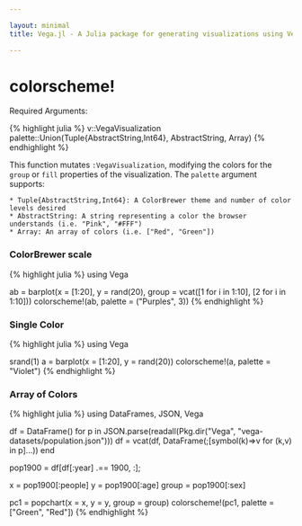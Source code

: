 ```yaml
---

layout: minimal
title: Vega.jl - A Julia package for generating visualizations using Vega

---
```


# colorscheme!

Required Arguments:

{% highlight julia %}
v::VegaVisualization
palette::Union(Tuple{AbstractString,Int64}, AbstractString, Array)
{% endhighlight %}

This function mutates `:VegaVisualization`, modifying the colors for the `group` or `fill` properties of the visualization. The `palette` argument supports:

	* Tuple{AbstractString,Int64}: A ColorBrewer theme and number of color levels desired
	* AbstractString: A string representing a color the browser understands (i.e. "Pink", "#FFF")
	* Array: An array of colors (i.e. ["Red", "Green"])

### ColorBrewer scale
{% highlight julia %}
using Vega

ab = barplot(x = [1:20], y = rand(20), group = vcat([1 for i in 1:10], [2 for i in 1:10]))
colorscheme!(ab, palette = ("Purples", 3))
{% endhighlight %}

<div id="purple"></div>
<script type="text/javascript">
parse("purple",
    {"name":"Vega Visualization","height":450,"padding":"auto","marks":[{"properties":{"enter":{"x":{"field":"x","scale":"x"},"y2":{"field":"y2","scale":"y"},"width":{"offset":-1,"scale":"x","band":true},"fill":{"field":"group","scale":"group"},"y":{"field":"y","scale":"y"}}},"from":{"data":"table"},"type":"rect"}],"axes":[{"properties":{"title":{"fontSize":{"value":14}}},"title":"x","type":"x","scale":"x"},{"properties":{"title":{"fontSize":{"value":14}}},"title":"y","type":"y","scale":"y"}],"data":[{"name":"table","values":[{"x":1,"y2":0,"group":1,"y":0.8513796776202947},{"x":2,"y2":0,"group":1,"y":0.2625870861178603},{"x":3,"y2":0,"group":1,"y":0.9724565473384092},{"x":4,"y2":0,"group":1,"y":0.015489300595124655},{"x":5,"y2":0,"group":1,"y":0.2322286982937969},{"x":6,"y2":0,"group":1,"y":0.8186993719743252},{"x":7,"y2":0,"group":1,"y":0.8449349512662294},{"x":8,"y2":0,"group":1,"y":0.11070149212729241},{"x":9,"y2":0,"group":1,"y":0.3363164971342141},{"x":10,"y2":0,"group":1,"y":0.11479303595540746},{"x":11,"y2":0,"group":2,"y":0.7336879076495093},{"x":12,"y2":0,"group":2,"y":0.796077249393629},{"x":13,"y2":0,"group":2,"y":0.7599214628249928},{"x":14,"y2":0,"group":2,"y":0.5830675502045222},{"x":15,"y2":0,"group":2,"y":0.07028149908563153},{"x":16,"y2":0,"group":2,"y":0.37499661502958626},{"x":17,"y2":0,"group":2,"y":0.23561976542903285},{"x":18,"y2":0,"group":2,"y":0.15851353408668123},{"x":19,"y2":0,"group":2,"y":0.6284289392867841},{"x":20,"y2":0,"group":2,"y":0.9173802628931469}]}],"scales":[{"name":"x","range":"width","domain":{"data":"table","field":"x"},"type":"ordinal"},{"name":"y","range":"height","domain":{"data":"table","field":"y"},"type":"linear"},{"name":"group","range":["rgb(239,237,245)","rgb(188,189,220)","rgb(117,107,177)"],"domain":{"data":"table","field":"group"},"type":"ordinal"}],"width":450,"legends":[{"title":"Group","fill":"group"}]}
    );
</script>


### Single Color

{% highlight julia %}
using Vega

srand(1)
a = barplot(x = [1:20], y = rand(20))
colorscheme!(a, palette = "Violet")
{% endhighlight %}

<div id="violet"></div>
<script type="text/javascript">
parse("violet",
        {"name":"Vega Visualization","height":450,"padding":"auto","marks":[{"properties":{"enter":{"x":{"field":"x","scale":"x"},"y2":{"field":"y2","scale":"y"},"width":{"offset":-1,"scale":"x","band":true},"fill":{"field":"group","scale":"group"},"y":{"field":"y","scale":"y"}}},"from":{"data":"table"},"type":"rect"}],"axes":[{"properties":{"title":{"fontSize":{"value":14}}},"title":"x","type":"x","scale":"x"},{"properties":{"title":{"fontSize":{"value":14}}},"title":"y","type":"y","scale":"y"}],"data":[{"name":"table","values":[{"x":1,"y2":0,"group":1,"y":0.23603334566204692},{"x":2,"y2":0,"group":1,"y":0.34651701419196046},{"x":3,"y2":0,"group":1,"y":0.3127069683360675},{"x":4,"y2":0,"group":1,"y":0.00790928339056074},{"x":5,"y2":0,"group":1,"y":0.4886128300795012},{"x":6,"y2":0,"group":1,"y":0.21096820215853596},{"x":7,"y2":0,"group":1,"y":0.951916339835734},{"x":8,"y2":0,"group":1,"y":0.9999046588986136},{"x":9,"y2":0,"group":1,"y":0.25166218303197185},{"x":10,"y2":0,"group":1,"y":0.9866663668987996},{"x":11,"y2":0,"group":1,"y":0.5557510873245723},{"x":12,"y2":0,"group":1,"y":0.43710797460962514},{"x":13,"y2":0,"group":1,"y":0.42471785049513144},{"x":14,"y2":0,"group":1,"y":0.773223048457377},{"x":15,"y2":0,"group":1,"y":0.2811902322857298},{"x":16,"y2":0,"group":1,"y":0.20947237319807077},{"x":17,"y2":0,"group":1,"y":0.25137920979222494},{"x":18,"y2":0,"group":1,"y":0.02037486871266725},{"x":19,"y2":0,"group":1,"y":0.2877015122756894},{"x":20,"y2":0,"group":1,"y":0.859512136087661}]}],"scales":[{"name":"x","range":"width","domain":{"data":"table","field":"x"},"type":"ordinal"},{"name":"y","range":"height","domain":{"data":"table","field":"y"},"type":"linear"},{"name":"group","range":["Violet"],"domain":{"data":"table","field":"group"},"type":"ordinal"}],"width":450}

    );
</script>

### Array of Colors

{% highlight julia %}
using DataFrames, JSON, Vega

df = DataFrame()
for p in JSON.parse(readall(Pkg.dir("Vega", "vega-datasets/population.json")))
    df = vcat(df, DataFrame(;[symbol(k)=>v for (k,v) in p]...))
end

pop1900 = df[df[:year] .== 1900, :];

x = pop1900[:people]
y = pop1900[:age]
group = pop1900[:sex]

pc1 = popchart(x = x, y = y, group = group)
colorscheme!(pc1, palette = ["Green", "Red"])
{% endhighlight %}

<div id="array"></div>
<script type="text/javascript">
parse("array",
      {"name":"Vega Visualization","height":400,"padding":"auto","marks":[{"marks":[{"properties":{"enter":{"height":{"offset":-1,"scale":"y","band":true},"x2":{"value":0,"scale":"x"},"x":{"field":"x","scale":"x"},"fill":{"field":"group","scale":"group"},"y":{"field":"y","scale":"y"}}},"type":"rect"}],"properties":{"update":{"height":{"field":{"group":"height"}},"x":{"field":"key","scale":"g"},"width":{"offset":-30,"scale":"g","band":true},"y":{"value":0}}},"axes":[{"format":"s","type":"x","scale":"x"}],"scales":[{"reverse":{"data":"","field":"reverse"},"name":"x","nice":true,"range":"width","domain":{"data":"table","field":"x"},"type":"linear"}],"from":{"data":"table","transform":[{"groupby":["group"],"type":"facet"},{"field":"reverse","expr":"datum.key==2","type":"formula"}]},"type":"group"},{"properties":{"enter":{"align":{"value":"center"},"x":{"offset":-15,"mult":0.5,"field":{"group":"width"}},"fill":{"value":"#000"},"baseline":{"value":"middle"},"text":{"field":"y"},"y":{"offset":11,"field":"y","scale":"y"}}},"from":{"data":"table","transform":[{"groupby":["y"],"type":"aggregate"}]},"type":"text"}],"data":[{"name":"table","values":[{"x":4619544,"y2":0,"group":1,"y":0},{"x":4589196,"y2":0,"group":2,"y":0},{"x":4465783,"y2":0,"group":1,"y":5},{"x":4390483,"y2":0,"group":2,"y":5},{"x":4057669,"y2":0,"group":1,"y":10},{"x":4001749,"y2":0,"group":2,"y":10},{"x":3774846,"y2":0,"group":1,"y":15},{"x":3801743,"y2":0,"group":2,"y":15},{"x":3694038,"y2":0,"group":1,"y":20},{"x":3751061,"y2":0,"group":2,"y":20},{"x":3389280,"y2":0,"group":1,"y":25},{"x":3236056,"y2":0,"group":2,"y":25},{"x":2918964,"y2":0,"group":1,"y":30},{"x":2665174,"y2":0,"group":2,"y":30},{"x":2633883,"y2":0,"group":1,"y":35},{"x":2347737,"y2":0,"group":2,"y":35},{"x":2261070,"y2":0,"group":1,"y":40},{"x":2004987,"y2":0,"group":2,"y":40},{"x":1868413,"y2":0,"group":1,"y":45},{"x":1648025,"y2":0,"group":2,"y":45},{"x":1571038,"y2":0,"group":1,"y":50},{"x":1411981,"y2":0,"group":2,"y":50},{"x":1161908,"y2":0,"group":1,"y":55},{"x":1064632,"y2":0,"group":2,"y":55},{"x":916571,"y2":0,"group":1,"y":60},{"x":887508,"y2":0,"group":2,"y":60},{"x":672663,"y2":0,"group":1,"y":65},{"x":640212,"y2":0,"group":2,"y":65},{"x":454747,"y2":0,"group":1,"y":70},{"x":440007,"y2":0,"group":2,"y":70},{"x":268211,"y2":0,"group":1,"y":75},{"x":265879,"y2":0,"group":2,"y":75},{"x":127435,"y2":0,"group":1,"y":80},{"x":132449,"y2":0,"group":2,"y":80},{"x":44008,"y2":0,"group":1,"y":85},{"x":48614,"y2":0,"group":2,"y":85},{"x":15164,"y2":0,"group":1,"y":90},{"x":20093,"y2":0,"group":2,"y":90}]}],"scales":[{"name":"g","range":"width","domain":[2,1],"type":"ordinal"},{"reverse":true,"name":"y","range":"height","domain":{"data":"table","field":"y"},"type":"ordinal"},{"name":"group","range":["Green","Red"],"domain":[1,2],"type":"ordinal"}],"width":640,"legends":[{"title":"Group","fill":"group"}]}
    );
</script>
